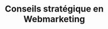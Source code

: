 ---
layout: page_webmarketing
title: Conseils stratégique en Webmarketing
description: François Perrier élabore des stratégies marketing adaptées à vos besoins. Via une approche naturelle du référencement (SEO) et du marketing automation (Inbound marketing).
permalink: /webmarketing/
icon: <i class="fas fa-bullhorn text-purple"></i>
title-h1: Webmarketing
name-badge: Promotion & visibilité sur le web
lead-title: J’élabore des stratégies marketing adaptées à vos besoins. Via une approche naturelle du référencement (SEO) et du marketing automation (Inbound marketing).
webmarketing:
    title: Diffusez vos idées, partagez votre vision
    body: Le marketing interactif ou Webmarketing ainsi que le SEO et le référencement sont les principales composantes du marketing moderne. Ils nécessitent des connaissances du marché cible et des compétences techniques qui permettent d'optimiser et d'assurer le développement de vos projets numériques (digitaux).
ref-seo:
    title: Référencement SEO
    body1: Une analyse technique des performances sur différents supports mobiles, web et appareils.
    body2: Les moteurs de recherche incluent de plus en plus la e-réputation et la notoriété du site web.
    body3: Les mots clés et leurs dispositions dans la syntaxe d’une page (sémantique) sont une part essentielle du référencement. 
ma:
    capture:
        title: Capturer
        body: Identifiez les opportunités lors de vos campagnes. 
        icon: <i class="fas fa-bullseye"></i>
    qual:
        title: Qualifier
        body: Qualifiez les informations des utilisateurs et des contacts
        icon: <i class="fas fa-balance-scale"></i>
    nurtur:
        title: Nourrir
        body: Optimisez vos chances de transformations
        icon: <i class="fas fa-clipboard-list"></i>
    pilot:
        title: Piloter
        body: Suivez les campagnes qui fonctionnent le mieux
        icon: <i class="fas fa-tachometer-alt"></i>
analyses:
    title: Analyses Statistiques
    body: Agrégez les données de visites de votre site et analysez les performances. Suivez l'évolution dans des tableaux et documents dynamiques l'ensemble de vos données. 
analytics:
    title: Analytics
    body: Basé sur l’analyse des comportements, de l’audience et de l'acquisition afin de mieux répondre aux objectifs comme dans Google Analytics / Piwik (Matomo)
    icon: <i class="fas fa-chart-bar"></i>
data-studio:
    title: Data Studio
    body: Sous forme de présentation de rapports avancés et optimisés des outils permettent d’agréger et d’afficher des statistiques de données pertinentes.
    icon: <i class="fas fa-chart-pie"></i>
form-contact-lead:
    title: Besoin d'optimiser votre positionnement et visibilité web ? 
---